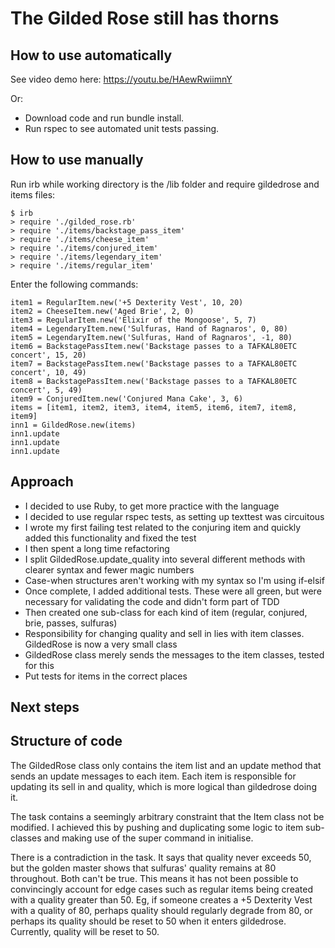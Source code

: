 # The Gilded Rose still has thorns

## How to use automatically

See video demo here: https://youtu.be/HAewRwiimnY

Or:
- Download code and run bundle install.
- Run rspec to see automated unit tests passing.

## How to use manually

Run irb while working directory is the /lib folder and require gildedrose and items files:
```
$ irb
> require './gilded_rose.rb'
> require './items/backstage_pass_item'
> require './items/cheese_item'
> require './items/conjured_item'
> require './items/legendary_item'
> require './items/regular_item'
```

Enter the following commands:
```
item1 = RegularItem.new('+5 Dexterity Vest', 10, 20)
item2 = CheeseItem.new('Aged Brie', 2, 0)
item3 = RegularItem.new('Elixir of the Mongoose', 5, 7)
item4 = LegendaryItem.new('Sulfuras, Hand of Ragnaros', 0, 80)
item5 = LegendaryItem.new('Sulfuras, Hand of Ragnaros', -1, 80)
item6 = BackstagePassItem.new('Backstage passes to a TAFKAL80ETC concert', 15, 20)
item7 = BackstagePassItem.new('Backstage passes to a TAFKAL80ETC concert', 10, 49)
item8 = BackstagePassItem.new('Backstage passes to a TAFKAL80ETC concert', 5, 49)
item9 = ConjuredItem.new('Conjured Mana Cake', 3, 6)
items = [item1, item2, item3, item4, item5, item6, item7, item8, item9]
inn1 = GildedRose.new(items)
inn1.update
inn1.update
inn1.update
```

## Approach

- I decided to use Ruby, to get more practice with the language
- I decided to use regular rspec tests, as setting up texttest was circuitous
- I wrote my first failing test related to the conjuring item and quickly added this functionality and fixed the test
- I then spent a long time refactoring
- I split GildedRose.update_quality into several different methods with clearer syntax and fewer magic numbers
- Case-when structures aren't working with my syntax so I'm using if-elsif
- Once complete, I added additional tests. These were all green, but were necessary for validating the code and didn't form part of TDD
- Then created one sub-class for each kind of item (regular, conjured, brie, passes, sulfuras)
- Responsibility for changing quality and sell in lies with item classes. GildedRose is now a very small class
- GildedRose class merely sends the messages to the item classes, tested for this
- Put tests for items in the correct places

## Next steps

## Structure of code

The GildedRose class only contains the item list and an update method that sends an update messages to each item. Each item is responsible for updating its sell in and quality, which is more logical than gildedrose doing it.

The task contains a seemingly arbitrary constraint that the Item class not be modified. I achieved this by pushing and duplicating some logic to item sub-classes and making use of the super command in initialise.

There is a contradiction in the task. It says that quality never exceeds 50, but the golden master shows that sulfuras' quality remains at 80 throughout. Both can't be true. This means it has not been possible to convincingly account for edge cases such as regular items being created with a quality greater than 50. Eg, if someone creates a +5 Dexterity Vest with a quality of 80, perhaps quality should regularly degrade from 80, or perhaps its quality should be reset to 50 when it enters gildedrose. Currently, quality will be reset to 50.

